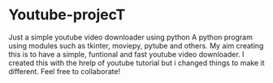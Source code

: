 # Youtube-projecT
Just a simple youtube video downloader using python
A python program using modules such as tkinter, moviepy, pytube and others.
My aim creating this is to have a simple, funtional and fast youtube video downloader.
I created this with the hrelp of youtube tutorial but i changed things to make it different.
Feel free to collaborate!
